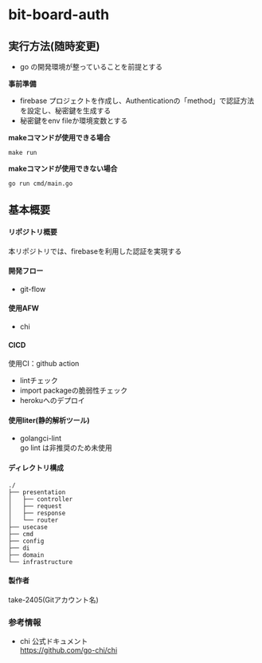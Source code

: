# bit-board-auth
## 実行方法(随時変更)
- go の開発環境が整っていることを前提とする

**事前準備**
- firebase プロジェクトを作成し、Authenticationの「method」で認証方法を設定し、秘密鍵を生成する
- 秘密鍵をenv fileか環境変数とする

**makeコマンドが使用できる場合**  
```cassandraql
make run
```

**makeコマンドが使用できない場合**  
```cassandraql
go run cmd/main.go
```

## 基本概要
#### リポジトリ概要
本リポジトリでは、firebaseを利用した認証を実現する

#### 開発フロー
- git-flow

#### 使用AFW
- chi

#### CICD
使用CI：github action
- lintチェック
- import packageの脆弱性チェック
- herokuへのデプロイ

#### 使用liter(静的解析ツール)
- golangci-lint  
  go lint は非推奨のため未使用

#### ディレクトリ構成
```
./
├── presentation
│   ├── controller
│   ├── request
│   ├── response
│   └── router
├── usecase
├── cmd
├── config
├── di
├── domain
└── infrastructure
```

#### 製作者
take-2405(Gitアカウント名)

### 参考情報
- chi 公式ドキュメント  
  https://github.com/go-chi/chi

